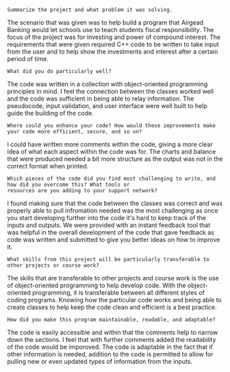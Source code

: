 
    Summarize the project and what problem it was solving.
The scenario that was given was to help build a program that Airgead Banking would let schools use to teach students fiscal
responsibility. The focus of the project was for investing and power of compound interest. The requirements that were given 
required C++ code to be written to take input from the user and to help show the investments and interest after a certain 
period of time. 
    
    What did you do particularly well?
The code was written in a collection with object-oriented programming principles in mind. I feel the connection between the
classes worked well and the code was sufficient in being able to relay information. The pseudocode, input validation, and user
interface were well built to help guide the building of the code. 
    
    Where could you enhance your code? How would these improvements make your code more efficient, secure, and so on?
I could have written more comments within the code, giving a more clear idea of what each aspect within the code was for. The 
charts and balance that were produced needed a bit more structure as the output was not in the correct format when printed. 
    
    Which pieces of the code did you find most challenging to write, and how did you overcome this? What tools or 
    resources are you adding to your support network?
I found making sure that the code between the classes was correct and was properly able to pull infromation needed was the most
challenging as once you start developing further into the code it's hard to keep track of the inputs and outputs. We were provided 
with an instant feedback tool that was helpful in the overall development of the code that gave feedback as code was written and
submitted to give you better ideas on how to improve it. 
    
    What skills from this project will be particularly transferable to other projects or course work?
The skills that are transferable to other projects and course work is the use of object-oriented programming to help develop code. 
With the object-oriented programming, it is transferable between all different styles of coding programs. Knowing how the particular
code works and being able to create classes to help keep the code clean and efficient is a best practice. 
    
    How did you make this program maintainable, readable, and adaptable?
The code is easily accessible and within that the comments help to narrow down the sections. I feel that with further comments added
the readability of the code would be imporoved. The code is adaptable in the fact that if other information is needed, addition to the
code is permitted to allow for pulling new or even updated types of information from the inputs. 
